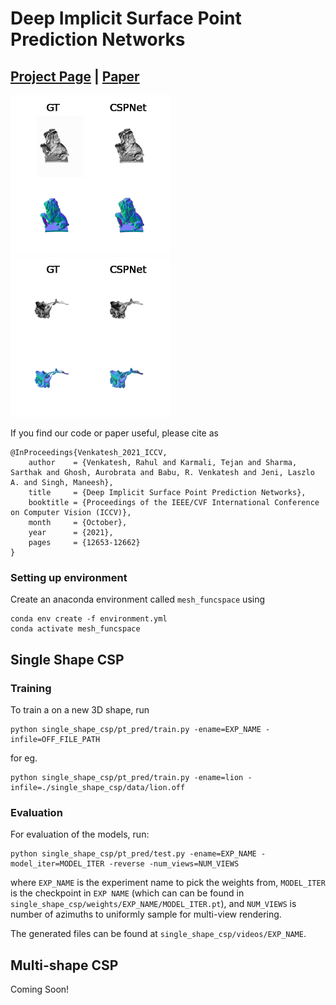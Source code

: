 # Deep Implicit Surface Point Prediction Networks
## [Project Page](https://sites.google.com/view/cspnet) | [Paper](https://arxiv.org/abs/2106.05779)
<img src="single_shape_csp/media/lion_512.gif" alt="Lion" width="256" height="256"/>
<img src="single_shape_csp/media/rosa_512.gif" alt="Rose" width="256" height="256"/>
<!--![Lion](single_shape_csp/media/lion_512.gif =256x256)
![Rosa](single_shape_csp/media/rosa_512.gif =256x256)-->

If you find our code or paper useful, please cite as

    @InProceedings{Venkatesh_2021_ICCV,
        author    = {Venkatesh, Rahul and Karmali, Tejan and Sharma, Sarthak and Ghosh, Aurobrata and Babu, R. Venkatesh and Jeni, Laszlo A. and Singh, Maneesh},
        title     = {Deep Implicit Surface Point Prediction Networks},
        booktitle = {Proceedings of the IEEE/CVF International Conference on Computer Vision (ICCV)},
        month     = {October},
        year      = {2021},
        pages     = {12653-12662}
    }


### Setting up environment

Create an anaconda environment called `mesh_funcspace` using
```
conda env create -f environment.yml
conda activate mesh_funcspace
```

## Single Shape CSP
### Training
To train a on a new 3D shape, run
```
python single_shape_csp/pt_pred/train.py -ename=EXP_NAME -infile=OFF_FILE_PATH
```
for eg.
```
python single_shape_csp/pt_pred/train.py -ename=lion -infile=./single_shape_csp/data/lion.off
```

### Evaluation
For evaluation of the models, run:
```
python single_shape_csp/pt_pred/test.py -ename=EXP_NAME -model_iter=MODEL_ITER -reverse -num_views=NUM_VIEWS
```
where `EXP_NAME` is the experiment name to pick the weights from, `MODEL_ITER` is the checkpoint in `EXP NAME` (which can can be found in `single_shape_csp/weights/EXP_NAME/MODEL_ITER.pt`), and `NUM_VIEWS` is number of azimuths to uniformly sample for multi-view rendering.

The generated files can be found at `single_shape_csp/videos/EXP_NAME`.

## Multi-shape CSP

Coming Soon!
